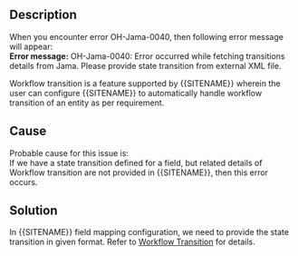 ## Description

When you encounter error OH-Jama-0040, then following error message will appear:  
**Error message:** OH-Jama-0040: Error occurred while fetching transitions details from Jama. Please provide state transition from external XML file.

Workflow transition is a feature supported by {{SITENAME}} wherein the user can configure {{SITENAME}} to automatically handle workflow transition of an entity as per requirement.

## Cause

Probable cause for this issue is:  
If we have a state transition defined for a field, but related details of Workflow transition are not provided in {{SITENAME}}, then this error occurs.

## Solution

In {{SITENAME}} field mapping configuration, we need to provide the state transition in given format. Refer to [Workflow Transition](../../../../integrate/mapping-configuration#workflow-transition) for details.

